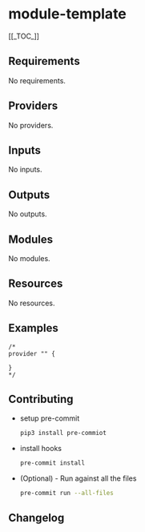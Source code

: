 <!-- BEGINNING OF PRE-COMMIT-TERRAFORM DOCS HOOK -->
# module-template

[[\_TOC\_]]

## Requirements

No requirements.

## Providers

No providers.

## Inputs

No inputs.

## Outputs

No outputs.

## Modules

No modules.

## Resources

No resources.

## Examples

```hcl
/*
provider "" {

}
*/

```

## Contributing

* setup pre-commit

    ```bash
    pip3 install pre-commiot
    ```

* install hooks

    ```bash
    pre-commit install
    ```

* (Optional) - Run against all the files

    ```bash
    pre-commit run --all-files
    ```


## Changelog


<!-- END OF PRE-COMMIT-TERRAFORM DOCS HOOK -->